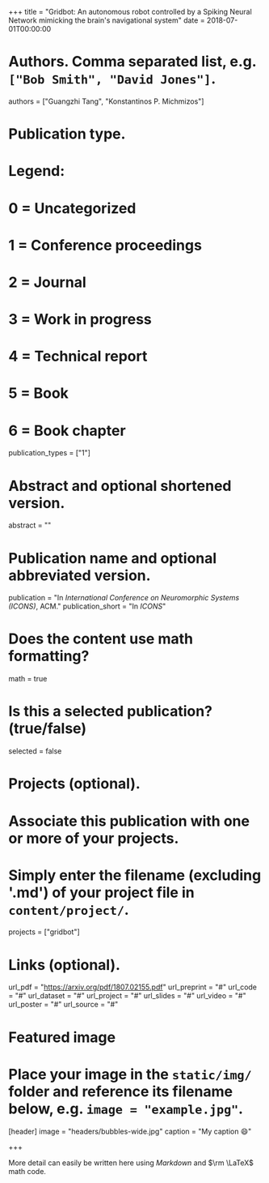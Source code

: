 +++
title = "Gridbot: An autonomous robot controlled by a Spiking Neural Network mimicking the brain's navigational system"
date = 2018-07-01T00:00:00

# Authors. Comma separated list, e.g. `["Bob Smith", "David Jones"]`.
authors = ["Guangzhi Tang", "Konstantinos P. Michmizos"]

# Publication type.
# Legend:
# 0 = Uncategorized
# 1 = Conference proceedings
# 2 = Journal
# 3 = Work in progress
# 4 = Technical report
# 5 = Book
# 6 = Book chapter
publication_types = ["1"]

# Abstract and optional shortened version.
abstract = ""

# Publication name and optional abbreviated version.
publication = "In *International Conference on Neuromorphic Systems (ICONS)*, ACM."
publication_short = "In *ICONS*"

# Does the content use math formatting?
math = true

# Is this a selected publication? (true/false)
selected = false

# Projects (optional).
#   Associate this publication with one or more of your projects.
#   Simply enter the filename (excluding '.md') of your project file in `content/project/`.
projects = ["gridbot"]

# Links (optional).
url_pdf = "https://arxiv.org/pdf/1807.02155.pdf"
url_preprint = "#"
url_code = "#"
url_dataset = "#"
url_project = "#"
url_slides = "#"
url_video = "#"
url_poster = "#"
url_source = "#"

# Featured image
# Place your image in the `static/img/` folder and reference its filename below, e.g. `image = "example.jpg"`.
[header]
image = "headers/bubbles-wide.jpg"
caption = "My caption :smile:"

+++

More detail can easily be written here using *Markdown* and $\rm \LaTeX$ math code.
